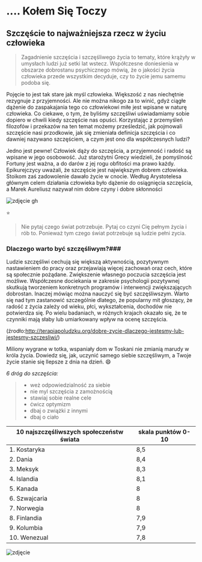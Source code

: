 # .... Kołem Się Toczy  #

## Szczęście to najważniejsza rzecz w życiu człowieka ##
>Zagadnienie szczęścia i szczęśliwego życia to tematy, które krążyły w umysłach ludzi już setki lat wstecz. Współczesne doniesienia w obszarze dobrostanu psychicznego mówią, że o jakości życia człowieka przede wszystkim decyduje, czy to życie jemu samemu podoba się.

Pojęcie to jest tak stare jak myśl człowieka. Większość z nas niechętnie rezygnuje z przyjemności. Ale nie można nikogo za to winić, gdyż ciągłe dążenie do zaspakajania tego co człowiekowi miłe jest wpisane w naturę człowieka. Co ciekawe, o tym, że byliśmy szczęśliwi uświadamiamy sobie dopiero w chwili kiedy szczęście nas opuści. Korzystając z przemyśleń filozofów 
i przekazów na ten temat możemy prześledzić, jak pojmowali szczęście nasi przodkowie, jak się zmieniała definicja szczęścia 
i co dawniej nazywano szczęściem, a czym jest ono dla współczesnych ludzi?

Jedno jest pewne! Człowiek dąży do szczęścia, a przyjemność i radość są wpisane w jego osobowość. Już starożytni Grecy wiedzieli, że pomyślność Fortuny jest ważna, a do darów z jej rogu obfitości ma prawo każdy. Epikurejczycy uważali, że szczęście jest największym dobrem człowieka. Stoikom zaś zadowolenie dawało życie w cnocie. Według Arystotelesa głównym celem działania człowieka było dążenie do osiągnięcia szczęścia, a Marek Aureliusz nazywał nim dobre czyny i  dobre skłonności

![zdjęcie gh](http://img3.dmty.pl//uploads/201304/1365867327_uh1dbv_600.jpg)

:star:

> Nie pytaj czego świat potrzebuje. 
>Pytaj co czyni Cię pełnym życia i rób to. Ponieważ tym czego świat potrzebuje są ludzie pełni zycia. 

### Dlaczego warto być szczęśliwym?###

Ludzie szczęśliwi cechują się większą aktywnością, pozytywnym nastawieniem do pracy oraz przejawiają więcej zachowań oraz cech, które są społecznie pożądane. Zwiększenie własnego poczucia szczęścia jest możliwe. Współczesne dociekania w zakresie psychologii pozytywnej skutkują tworzeniem konkretnych programów i interwencji zwiększających dobrostan. Inaczej mówiąc można nauczyć się być szczęśliwszym. Warto się nad tym zastanowić szczególnie dlatego, że popularny mit głoszący, że radość z życia zależy od wieku, płci, wykształcenia, dochodów nie potwierdza się. Po wielu badaniach, w różnych krajach okazało się, że te czynniki mają słaby lub umiarkowany wpływ na ocenę szczęścia.


(źrodło:http://terapiapoludzku.org/dobre-zycie-dlaczego-jestesmy-lub-jestesmy-szczesliwi/)

 
Miliony wygrane w totka, wspaniały dom w Toskani nie zmianią marudy w króla życia. Dowiedz się, jak, uczynić samego siebie szczęśliwym, a Twoje życie stanie się llepsze z dnia na dzień. :smile:

_6 dróg do szczęścia:_
>* weż odpowiedzialność za siebie
>* nie myl szczęścia z zamożnością
>* stawiaj sobie realne cele
>* ćwicz optymizm
>* dbaj o zwiążki z innymi
>* dbaj o ciało


|10 najszczęśliwszych społeczeństw świata    | skala punktów 0-10  |
|----------------------------------------    | ------------------- |
| 1. Kostaryka                               |         8,5         |
| 2. Dania                                   |         8,4         |
| 3. Meksyk                                  |         8,3         |
| 4. Islandia                                |         8,1         |
| 5. Kanada                                  |         8           |
| 6. Szwajcaria                              |         8           |
| 7. Norwegia                                |         8           |
| 8. Finlandia                               |         7,9         |
| 9. Kolumbia                                |         7,9         |
| 10. Wenezual                               |         7,8         |


![zdjęcie](http://static.polityka.pl/_resource/res/path/6b/f5/6bf521a9-aa47-4bda-ba78-02def2fd8c31_665x665)


   
